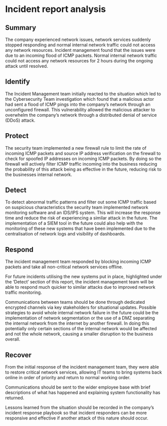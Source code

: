 # Incident report analysis

## Summary
The company experienced network issues, network services suddenly stopped responding and normal internal network traffic could not access any network resources. Incident management found that the issues were due to an incoming flood of ICMP packets. Normal internal network traffic could not access any network resources for 2 hours during the ongoing attack until resolved.

## Identify
The Incident Management team initially reacted to the situation which led to the Cybersecurity Team investigation which found that a malicious actor had sent a flood of ICMP pings into the company’s network through an unconfigured firewall. This vulnerability allowed the malicious attacker to overwhelm the company’s network through a distributed denial of service (DDoS) attack. 

## Protect
The security team implemented a new firewall rule to limit the rate of incoming ICMP packets and source IP address verification on the firewall to check for spoofed IP addresses on incoming ICMP packets. By doing so the firewall will actively filter ICMP traffic incoming into the business reducing the probability of this attack being as effective in the future, reducing risk to the businesses internal network.

## Detect
To detect abnormal traffic patterns and filter out some ICMP traffic based on suspicious characteristics the security team implemented network monitoring software and an IDS/IPS system. This will increase the response time and reduce the risk of experiencing a similar attack in the future.
The implementation of a SIEM tool in the future could also help with the monitoring of these new systems that have been implemented due to the centralisation of network logs and visibility of dashboards.

## Respond
The incident management team responded by blocking incoming ICMP packets and take all non-critical network services offline.

For future incidents utilising the new systems put in place, highlighted under the ‘Detect’ section of this report, the incident management team will be able to respond much quicker to similar attacks due to improved network traffic monitoring. 

Communications between teams should be done through dedicated encrypted channels via key stakeholders for situational updates. Possible strategies to avoid whole internal network failure in the future could be the implementation of network segmentation or the use of a DMZ separating the internal network from the internet by another firewall. In doing this potentially only certain sections of the internal network would be affected and not the whole network, causing a smaller disruption to the business overall.

## Recover
From the initial response  of the incident management team, they were able to restore critical network services, allowing IT teams to bring systems back online in order of priority and return to normal working order. 

Communications should be sent to the wider employee base with brief descriptions of what has happened and explaining system functionality has returned.

Lessons learned from the situation should be recorded in the company’s incident response playbook so that incident responders can be more responsive and effective if another attack of this nature should occur.

